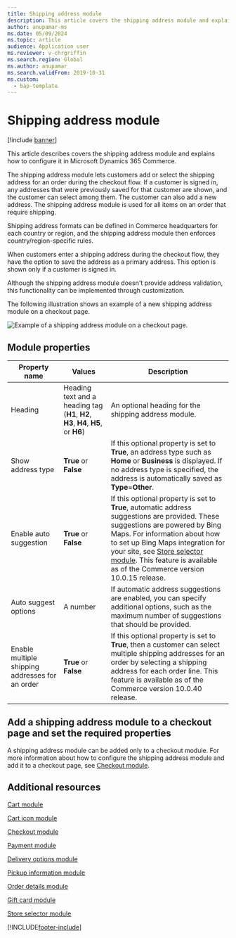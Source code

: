 ```yaml
---
title: Shipping address module
description: This article covers the shipping address module and explains how to configure it in Microsoft Dynamics 365 Commerce.
author: anupamar-ms
ms.date: 05/09/2024
ms.topic: article
audience: Application user
ms.reviewer: v-chrgriffin
ms.search.region: Global
ms.author: anupamar
ms.search.validFrom: 2019-10-31
ms.custom: 
  - bap-template
---
```


# Shipping address module

[!include [banner](includes/banner.md)]

This article describes covers the shipping address module and explains how to configure it in Microsoft Dynamics 365 Commerce.

The shipping address module lets customers add or select the shipping address for an order during the checkout flow. If a customer is signed in, any addresses that were previously saved for that customer are shown, and the customer can select among them. The customer can also add a new address. The shipping address module is used for all items on an order that require shipping.

Shipping address formats can be defined in Commerce headquarters for each country or region, and the shipping address module then enforces country/region-specific rules.

When customers enter a shipping address during the checkout flow, they have the option to save the address as a primary address. This option is shown only if a customer is signed in.

Although the shipping address module doesn't provide address validation, this functionality can be implemented through customization.

The following illustration shows an example of a new shipping address module on a checkout page.

![Example of a shipping address module on a checkout page.](./media/ecommerce-shippingaddress.PNG)

## Module properties

| Property name | Values | Description |
|---------------|--------|-------------|
| Heading | Heading text and a heading tag (**H1**, **H2**, **H3**, **H4**, **H5**, or **H6**) | An optional heading for the shipping address module. |
| Show address type | **True** or **False** | If this optional property is set to **True**, an address type such as **Home** or **Business** is displayed. If no address type is specified, the address is automatically saved as **Type**=**Other**. |
| Enable auto suggestion| **True** or **False** | If this optional property is set to **True**, automatic address suggestions are provided. These suggestions are powered by Bing Maps. For information about how to set up Bing Maps integration for your site, see [Store selector module](store-selector.md). This feature is available as of the Commerce version 10.0.15 release.|
|Auto suggest options| A number| If automatic address suggestions are enabled, you can specify additional options, such as the maximum number of suggestions that should be provided.|
|Enable multiple shipping addresses for an order| **True** or **False**| If this optional property is set to **True**, then a customer can select multiple shipping addresses for an order by selecting a shipping address for each order line. This feature is available as of the Commerce version 10.0.40 release.|

## Add a shipping address module to a checkout page and set the required properties

A shipping address module can be added only to a checkout module. For more information about how to configure the shipping address module and add it to a checkout page, see [Checkout module](add-checkout-module.md).

## Additional resources

[Cart module](add-cart-module.md)

[Cart icon module](cart-icon-module.md)

[Checkout module](add-checkout-module.md)

[Payment module](payment-module.md)

[Delivery options module](delivery-options-module.md)

[Pickup information module](pickup-info-module.md)

[Order details module](order-confirmation-module.md)

[Gift card module](add-giftcard.md)

[Store selector module](store-selector.md)


[!INCLUDE[footer-include](../includes/footer-banner.md)]
